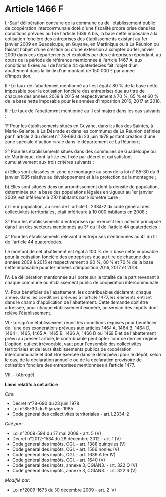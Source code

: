 # Article 1466 F

I.-Sauf délibération contraire de la commune ou de l'établissement public de coopération intercommunale doté d'une fiscalité
propre prise dans les conditions prévues au I de l'article 1639 A bis, la base nette imposable à la cotisation foncière des
entreprises des établissements existant au 1er janvier 2009 en Guadeloupe, en Guyane, en Martinique ou à La Réunion ou
faisant l'objet d'une création ou d'une extension à compter du 1er janvier 2009 dans ces départements et exploités par des
entreprises répondant, au cours de la période de référence mentionnée à l'article 1467 A, aux conditions fixées au I de
l'article 44 quaterdecies fait l'objet d'un abattement dans la limite d'un montant de 150 000 € par année d'imposition. 

II.-Le taux de l'abattement mentionné au I est égal à 80 % de la base nette imposable pour la cotisation foncière des
entreprises due au titre de chacune des années 2009 à 2015 et respectivement à 70 %, 65 % et 60 % de la base nette imposable
pour les années d'imposition 2016, 2017 et 2018. 

III.-Le taux de l'abattement mentionné au II est majoré dans les cas suivants : 

1° Pour les établissements situés en Guyane, dans les îles des Saintes, à Marie-Galante, à La Désirade et dans les communes
de La Réunion définies par l' article 2 du décret n° 78-690 du 23 juin 1978  portant création d'une zone spéciale d'action
rurale dans le département de La Réunion ; 

2° Pour les établissements situés dans des communes de Guadeloupe ou de Martinique, dont la liste est fixée par décret et qui
satisfont cumulativement aux trois critères suivants : 

a) Elles sont classées en zone de montagne au sens de la loi n° 85-30 du 9 janvier 1985 relative au développement et à la
protection de la montagne ; 

b) Elles sont situées dans un arrondissement dont la densité de population, déterminée sur la base des populations légales en
vigueur au 1er janvier 2009, est inférieure à 270 habitants par kilomètre carré ; 

c) Leur population, au sens de l' article L. 2334-2 du code général des collectivités territoriales , était inférieure à 10
000 habitants en 2008 ; 

3° Pour les établissements d'entreprises qui exercent leur activité principale dans l'un des secteurs mentionnés au 3° du III
de l'article 44 quaterdecies ; 

4° Pour les établissements relevant d'entreprises mentionnées au 4° du III de l'article 44 quaterdecies. 

Le montant de cet abattement est égal à 100 % de la base nette imposable pour la cotisation foncière des entreprises due au
titre de chacune des années 2009 à 2015 et respectivement à 90 %, 80 % et 70 % de la base nette imposable pour les années
d'imposition 2016, 2017 et 2018. 

IV.-La délibération mentionnée au I porte sur la totalité de la part revenant à chaque commune ou établissement public de
coopération intercommunale.

V.-Pour bénéficier de l'abattement, les contribuables déclarent, chaque année, dans les conditions prévues à l'article 1477,
les éléments entrant dans le champ d'application de l'abattement. Cette demande doit être adressée, pour chaque établissement
exonéré, au service des impôts dont relève l'établissement. 

VI.-Lorsqu'un établissement réunit les conditions requises pour bénéficier de l'une des exonérations prévues aux articles
1464 A, 1464 B, 1464 D, 1464 I, 1465, 1465 A, 1465 B, 1466 A, 1466 D ou 1466 E et de l'abattement prévu au présent article,
le contribuable peut opter pour ce dernier régime. L'option, qui est irrévocable, vaut pour l'ensemble des collectivités
territoriales et de leurs établissements publics de coopération intercommunale et doit être exercée dans le délai prévu pour
le dépôt, selon le cas, de la déclaration annuelle ou de la déclaration provisoire de cotisation foncière des entreprises
mentionnées à l'article 1477.

VII. - (Abrogé)

**Liens relatifs à cet article**

_Cite_:

  - Décret n°78-690 du 23 juin 1978
  - Loi n°85-30 du 9 janvier 1985
  - Code général des collectivités territoriales - art. L2334-2

_Cité par_:

  - Loi n°2009-594 du 27 mai 2009 - art. 5 (V)
  - Décret n°2012-1534 du 28 décembre 2012 - art. 1 (V)
  - Code général des impôts, CGI. - art. 1388 quinquies (V)
  - Code général des impôts, CGI. - art. 1586 nonies (V)
  - Code général des impôts, CGI. - art. 1639 A ter (V)
  - Code général des impôts, CGI. - art. 1640 (V)
  - Code général des impôts, annexe 3, CGIAN3. - art. 322 Q (V)
  - Code général des impôts, annexe 3, CGIAN3. - art. 322 R (V)

_Modifié par_:

  - Loi n°2009-1673 du 30 décembre 2009 - art. 2 (V)
